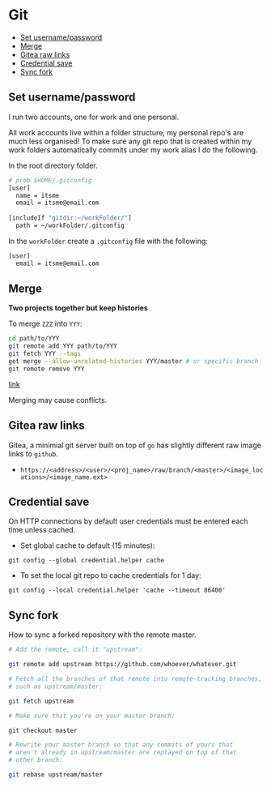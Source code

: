 # Git

<!-- vim-markdown-toc GFM -->

* [Set username/password](#set-usernamepassword)
* [Merge](#merge)
* [Gitea raw links](#gitea-raw-links)
* [Credential save](#credential-save)
* [Sync fork](#sync-fork)

<!-- vim-markdown-toc -->

## Set username/password

I run two accounts, one for work and one personal.

All work accounts live within a folder structure, my personal repo's are much less organised! To make sure any git repo that is created within my work folders automatically commits under my work alias I do the following.

In the root directory folder.

```sh
# prob $HOME/.gitconfig
[user]
  name = itsme
  email = itsme@email.com
  
[includeIf "gitdir:~/workFolder/"]
  path = ~/workFolder/.gitconfig
```

In the `workFolder` create a `.gitconfig` file with the following:

```sh
[user]
  email = itsme@email.com
```

## Merge 

__Two projects together but keep histories__

To merge `ZZZ` into `YYY`:

```sh
cd path/to/YYY
git remote add YYY path/to/YYY
git fetch YYY --tags
get merge --allow-unrelated-histories YYY/master # or specific branch
git remote remove YYY
```

[link](https://stackoverflow.com/questions/1425892/how-do-you-merge-two-git-repositories)

Merging may cause conflicts.

## Gitea raw links

Gitea, a minimial git server built on top of `go` has slightly different raw image links to `github`.

- `https://<address>/<user>/<proj_name>/raw/branch/<master>/<image_locations>/<image_name.ext>`

## Credential save

On HTTP connections by default user credentials must be entered each time unless cached. 

- Set global cache to default (15 minutes):

`git config --global credential.helper cache`

- To set the local git repo to cache credentials for 1 day:

`git config --local credential.helper 'cache --timeout 86400'`

## Sync fork

How to sync a forked repository with the remote master.

```sh
# Add the remote, call it "upstream":

git remote add upstream https://github.com/whoever/whatever.git

# Fetch all the branches of that remote into remote-tracking branches,
# such as upstream/master:

git fetch upstream

# Make sure that you're on your master branch:

git checkout master

# Rewrite your master branch so that any commits of yours that
# aren't already in upstream/master are replayed on top of that
# other branch:

git rebase upstream/master
```


